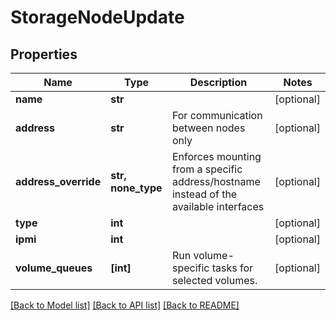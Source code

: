 # StorageNodeUpdate


## Properties

Name | Type | Description | Notes
------------ | ------------- | ------------- | -------------
**name** | **str** |  | [optional] 
**address** | **str** | For communication between nodes only | [optional] 
**address_override** | **str, none_type** | Enforces mounting from a specific address/hostname instead of the available interfaces | [optional] 
**type** | **int** |  | [optional] 
**ipmi** | **int** |  | [optional] 
**volume_queues** | **[int]** | Run volume-specific tasks for selected volumes. | [optional] 

[[Back to Model list]](../#documentation-for-models) [[Back to API list]](../#documentation-for-api-endpoints) [[Back to README]](../)


